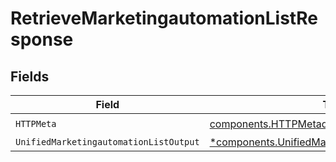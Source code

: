 # RetrieveMarketingautomationListResponse


## Fields

| Field                                                                                                               | Type                                                                                                                | Required                                                                                                            | Description                                                                                                         |
| ------------------------------------------------------------------------------------------------------------------- | ------------------------------------------------------------------------------------------------------------------- | ------------------------------------------------------------------------------------------------------------------- | ------------------------------------------------------------------------------------------------------------------- |
| `HTTPMeta`                                                                                                          | [components.HTTPMetadata](../../models/components/httpmetadata.md)                                                  | :heavy_check_mark:                                                                                                  | N/A                                                                                                                 |
| `UnifiedMarketingautomationListOutput`                                                                              | [*components.UnifiedMarketingautomationListOutput](../../models/components/unifiedmarketingautomationlistoutput.md) | :heavy_minus_sign:                                                                                                  | N/A                                                                                                                 |